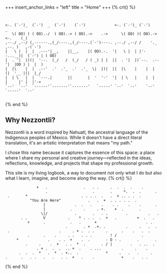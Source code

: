 +++
insert_anchor_links = "left"
title = "Home"
+++
{% crt() %}
```


<-. (`-')_  (`-')  _  (`-')    (`-')             <-. (`-')_ (`-')               _     
   \( OO) ) ( OO).-/  ( OO).-> ( OO).->    .->      \( OO) )( OO).->    <-.    (_)    
,--./ ,--/ (,------.,(_/----.,(_/----.(`-')----. ,--./ ,--/ /    '._  ,--. )   ,-(`-')
|   \ |  |  |  .---'|__,    ||__,    |( OO).-.  '|   \ |  | |'--...__)|  (`-') | ( OO)
|  . '|  |)(|  '--.  (_/   /  (_/   / ( _) | |  ||  . '|  |)`--.  .--'|  |OO ) |  |  )
|  |\    |  |  .--'  .'  .'_  .'  .'_  \|  |)|  ||  |\    |    |  |  (|  '__ |(|  |_/ 
|  | \   |  |  `---.|       ||       |  '  '-'  '|  | \   |    |  |   |     |' |  |'->
`--'  `--'  `------'`-------'`-------'   `-----' `--'  `--'    `--'   `-----'  `--'   


```
{% end %}

## Why Nezzontli?

Nezzontli is a word inspired by Nahuatl, the ancestral language of the Indigenous peoples of Mexico. While it doesn't have a direct literal translation, it's an artistic interpretation that means "my path."

I chose this name because it captures the essence of this space: a place where I share my personal and creative journey—reflected in the ideas, reflections, knowledge, and projects that shape my professional growth.

This site is my living logbook, a way to document not only what I do but also what I learn, imagine, and become along the way.
{% crt() %}
```
              +   .                .   . .     .  .  .  .    .  
                  .                    .       .     *.  .  .      .
 .       *                        . . . .  .   .  + .. . .  .
           "You Are Here"            .   .  +  . . . . .  .
                 |             .  .   .    .    . .    .    .      .
                 |           .     .     . +.    +  .       .
                \|/            .       .   . .        .         .   .
       . .       V          .    * . . .  .  +   .         +  .   .
          +      .           .   .      +                      . .
                           .       . +  .+. .         .     .   .  .
 .                      .     . + .  . .     .      .    .   .  .
          .      .    .     . .   . . .        ! /           .
     *             .    . .  +    .  .       - O - .       .       .
         .     .    .  +   . .  *  .       . / |        .   . ..  .
              . + .  .  .  .. +  .    . ...         .     .    .
      .  .  .  *   .  *  . +..  .            *     .   .   .     .
.      .   . .   .   .   . .  +   .    .            +    .   . .
```
{% end %}
